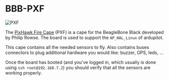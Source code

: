 # BBB-PXF

![PXF](http://erlerobotics.com/blog/wp-content/uploads/2014/10/IMG_20150121_094958.jpg)

The [PixHawk Fire Cape](https://github.com/diydrones/PXF) (PXF) is a cape for the BeagleBone Black developed by Philip Rowse. The board is used to support the `AP_HAL_Linux` of ardupilot.

This cape contains all the needed sensors to fly. Also contains buses connectors to plug additional hardware you would like: buzzer, GPS, leds, ...

Once the board has booted (and you've logged in, which usually is done using `ssh root@192.168.7.2`) you should verify that all the sensors are working properly.




